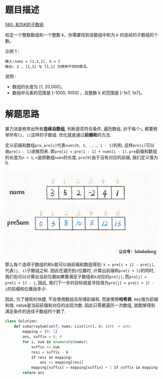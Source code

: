# 题目描述

[560. 和为K的子数组](https://leetcode-cn.com/problems/subarray-sum-equals-k/)

给定一个整数数组和一个整数 k，你需要找到该数组中和为 k 的连续的子数组的个数。

示例 1 :
```
输入:nums = [1,1,1], k = 2
输出: 2 , [1,1] 与 [1,1] 为两种不同的情况。
```

说明 :

- 数组的长度为 [1, 20,000]。
- 数组中元素的范围是 [-1000, 1000] ，且整数 k 的范围是 [-1e7, 1e7]。

# 解题思路

暴力法是枚举出所有**连续自数组**, 判断是否符合条件, 遍历数组, 对于每个`i`, 都要枚举所有`[j, i]`这样的子数组. 优化就是通过**前缀和**的方法.

定义前缀和数组`pre`, `pre[i]`代表`nums[0, 1, ..., i - 1]`的和, 这样`pre[i]`可以由`pre[i - 1]`递推而来. 即`pre[i] = pre[i - 1] + nums[i - 1]`. `pre`前缀和数组的长度为`n + 1`, `n`是原数组`nums`的长度, `pre[0]`由于没有对应的前缀, 我们定义值为0.

![](/Algorithm/imgs/1.jpg)

那么每个连续子数组的和`k`就可以由前缀和数组得到: `k = pre[i + 1] - pre[j]`, 代表`[j, i]`子数组之和. 因此在遍历到`i`位置时, 计算出前缀和`pre[i + 1]`的同时, 我们也可以计算出当前位置如果要满足子数组和`k`对应的`pre[j]`, 而`pre[j] = pre[i + 1] - j`, 因此, 我们下一步的目标就是寻找值为`pre[j] = pre[i + 1] - j`的前缀和位置由多少.

因此, 为了搜索的快捷, 不会使用数组去存储前缀和, 而是使用**哈希表**. key值为前缀和值, value是当前前缀和对应的出现次数. 因此只需要遍历一次数组, 就能够得到满足条件的连续子数组的个数了.

```python
class Solution:
    def subarraySum(self, nums: List[int], k: int) -> int:
        mapping = {0: 1}
        ans, suffix = 0, 0
        for i, num in enumerate(nums):
            suffix += num
            resi = suffix - k
            if resi in mapping:
                ans += mapping[resi]
            mapping[suffix] = mapping[suffix] + 1 if suffix in mapping else 1
        return ans
```
